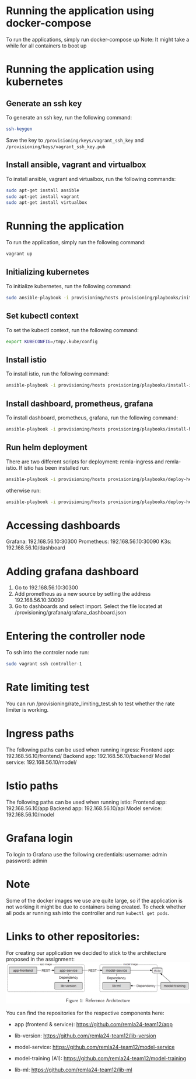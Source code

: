 # Running the application using docker-compose
To run the applications, simply run docker-compose up
Note: It might take a while for all containers to boot up

# Running the application using kubernetes
## Generate an ssh key
To generate an ssh key, run the following command:
```bash
ssh-keygen 
```

Save the key to ```/provisioning/keys/vagrant_ssh_key``` and ```/provisioning/keys/vagrant_ssh_key.pub```


## Install ansible, vagrant and virtualbox
To install ansible, vagrant and virtualbox, run the following commands:
```bash
sudo apt-get install ansible
sudo apt-get install vagrant
sudo apt-get install virtualbox
```

# Running the application
To run the application, simply run the following command:
```bash
vagrant up
```

## Initializing kubernetes
To initialize kubernetes, run the following command:
```bash
sudo ansible-playbook -i provisioning/hosts provisioning/playbooks/init-cluster.yml
```

## Set kubectl context
To set the kubectl context, run the following command:
```bash
export KUBECONFIG=/tmp/.kube/config
```

## Install istio
To install istio, run the following command:
```bash
ansible-playbook -i provisioning/hosts provisioning/playbooks/install-istio.yml
```

## Install dashboard, prometheus, grafana
To install dashboard, prometheus, grafana, run the following command:
```bash
ansible-playbook -i provisioning/hosts provisioning/playbooks/install-helm.yml
```

## Run helm deployment
There are two different scripts for deployment: remla-ingress and remla-istio. 
If istio has been installed run:
```bash
ansible-playbook -i provisioning/hosts provisioning/playbooks/deploy-helm-chart-istio.yml
```
otherwise run:
```bash
ansible-playbook -i provisioning/hosts provisioning/playbooks/deploy-helm-chart-ingress.yml
```
# Accessing dashboards
Grafana:    192.168.56.10:30300
Prometheus: 192.168.56.10:30090
K3s:        192.168.56.10/dashboard

# Adding grafana dashboard
1. Go to 192.168.56.10:30300
2. Add prometheus as a new source by setting the address 192.168.56.10:30090
3. Go to dashboards and select import. Select the file located at /provisioning/grafana/grafana_dashboard.json

# Entering the controller node
To ssh into the controler node run:
```bash
sudo vagrant ssh controller-1
```
# Rate limiting test
You can run /provisioning/rate_limiting_test.sh to test whether the rate limiter is working.

# Ingress paths
The following paths can be used when running ingress:
Frontend app:  192.168.56.10/frontend/
Backend app:   192.168.56.10/backend/
Model service: 192.168.56.10/model/       

# Istio paths
The following paths can be used when running istio:
Frontend app:  192.168.56.10/app
Backend app:   192.168.56.10/api
Model service: 192.168.56.10/model

# Grafana login
To login to Grafana use the following credentials:
username: admin
password: admin

# Note
Some of the docker images we use are quite large, so if the application is not working it might be due to containers being created.
To check whether all pods ar running ssh into the controller and run `kubectl get pods`.

# Links to other repositories:
For creating our application we decided to stick to the architecture proposed in the assignment:
![](/assets/architecture.png)

You can find the repositories for the respective components here:
- app (frontend & service): https://github.com/remla24-team12/app
- lib-version: https://github.com/remla24-team12/lib-version 

- model-service: https://github.com/remla24-team12/model-service  
- model-training (A1): https://github.com/remla24-team12/model-training
- lib-ml: https://github.com/remla24-team12/lib-ml 